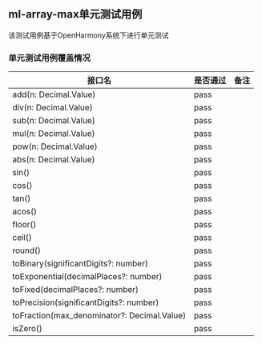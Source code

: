 ## ml-array-max单元测试用例

该测试用例基于OpenHarmony系统下进行单元测试

### 单元测试用例覆盖情况

| 接口名                                         | 是否通过 |备注|
|---------------------------------------------|------|---|
| add(n: Decimal.Value)                       | pass |
| div(n: Decimal.Value)                       | pass |
| sub(n: Decimal.Value)                       | pass |
| mul(n: Decimal.Value)                       | pass |
| pow(n: Decimal.Value)                       | pass |
| abs(n: Decimal.Value)                       | pass |
| sin()                                       | pass |
| cos()                                       | pass |
| tan()                                       | pass |
| acos()                                      | pass |
| floor()                                     | pass |
| ceil()                                      | pass |
| round()                                     | pass |
| toBinary(significantDigits?: number)        | pass |
| toExponential(decimalPlaces?: number)       | pass |
| toFixed(decimalPlaces?: number)             | pass |
| toPrecision(significantDigits?: number)     | pass |
| toFraction(max_denominator?: Decimal.Value) | pass |
| isZero()                                    | pass |
